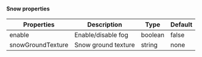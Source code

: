#### Snow properties

| Properties        | Description         | Type    | Default |
| ----------------- | ------------------- | ------- | ------- |
| enable            | Enable/disable fog  | boolean | false   |
| snowGroundTexture | Snow ground texture | string  | none    |
